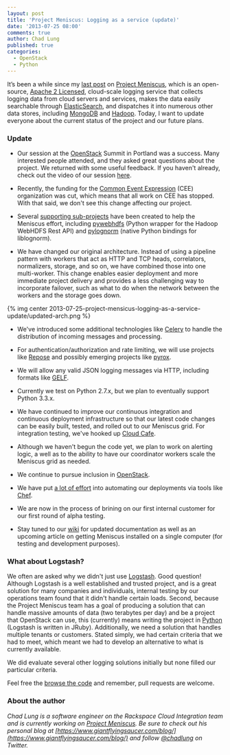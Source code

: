 ```yaml
---
layout: post
title: 'Project Meniscus: Logging as a service (update)'
date: '2013-07-25 08:00'
comments: true
author: Chad Lung
published: true
categories:
  - OpenStack
  - Python
---
```


It’s been a while since my
[last post](https://developer.rackspace.com/blog/introducing-project-meniscus-the-python-event-cloud-logging-service.html)
on [Project Meniscus](https://projectmeniscus.org), which is an open-source,
[Apache 2 Licensed](https://www.apache.org/licenses/LICENSE-2.0.html),
cloud-scale logging service that collects logging data from cloud servers and
services, makes the data easily searchable through
[ElasticSearch](https://www.elasticsearch.org/), and dispatches it into numerous
other data stores, including [MongoDB](https://www.mongodb.org/) and
[Hadoop](https://hadoop.apache.org/). Today, I want to update everyone about the
current status of the project and our future plans.

<!-- more -->

### Update

* Our session at the [OpenStack](https://openstack.org) Summit in Portland was a
success. Many interested people attended, and they asked great questions about
the project. We returned with some useful feedback. If you haven't already, check
out the video of our session [here](https://www.youtube.com/watch?v=1mi7N4tDKA4).

* Recently, the funding for the [Common Event Expression](https://cee.mitre.org/)
(CEE) organization was cut, which means that all work on CEE has stopped. With
that said, we don't see this change affecting our project.

* Several [supporting sub-projects](https://github.com/ProjectMeniscus/) have
been created to help the Meniscus effort, including [pywebhdfs](https://pypi.python.org/pypi/pywebhdfs)
(Python wrapper for the Hadoop WebHDFS Rest API) and [pylognorm](https://github.com/ProjectMeniscus/pylognorm)
(native Python bindings for liblognorm).

* We have changed our original architecture. Instead of using a pipeline pattern
with workers that act as HTTP and TCP heads, correlators, normalizers, storage,
and so on, we have combined those into one multi-worker. This change enables
easier deployment and more immediate project delivery and provides a less
challenging way to incorporate failover, such as what to do when the network
between the workers and the storage goes down.

{% img center 2013-07-25-project-mensicus-logging-as-a-service-update/updated-arch.png %}

* We've introduced some additional technologies like [Celery](https://www.celeryproject.org/)
to handle the distribution of incoming messages and processing.

* For authentication/authorization and rate limiting, we will use projects like
[Repose](https://openrepose.org) and possibly emerging projects like [pyrox](https://github.com/zinic/pyrox).

* We will allow any valid JSON logging messages via HTTP, including formats like
[GELF](https://www.graylog2.org/about/gelf).

* Currently we test on Python 2.7.x, but we plan to eventually support Python 3.3.x.

* We have continued to improve our continuous integration and continuous deployment
infrastructure so that our latest code changes can be easily built, tested, and
rolled out to our Meniscus grid. For integration testing, we've hooked up
[Cloud Cafe](https://github.com/stackforge/cloudcafe).

* Although we haven't begun the code yet, we plan to work on alerting logic, a
well as to the ability to have our coordinator workers scale the Meniscus grid
as needed.

* We continue to pursue inclusion in [OpenStack](https://openstack.org).

* We have put [a lot of effort](https://github.com/ProjectMeniscus/chef-cookbooks)
into automating our deployments via tools like [Chef](https://www.opscode.com/chef/).

* We are now in the process of brining on our first internal customer for our
first round of alpha testing.

* Stay tuned to our [wiki](https://github.com/ProjectMeniscus/meniscus/wiki) for
updated documentation as well as an upcoming article on getting Meniscus installed
on a single computer (for testing and development purposes).

### What about Logstash?

We often are asked why we didn't just use [Logstash](https://logstash.net/). Good
question! Although Logstash is a well established and trusted project, and is a
great solution for many companies and individuals, internal testing by our
operations team found that it didn't handle certain loads. Second, because the
Project Meniscus team has a goal of producing a solution that can handle massive
amounts of data (two terabytes per day) and be a project that OpenStack can use,
this (currently) means writing the project in [Python](https://python.org)
(Logstash is written in JRuby). Additionally, we need a solution that handles
multiple tenants or customers. Stated simply, we had certain criteria that we
had to meet, which meant we had to develop an alternative to what is currently
available.

We did evaluate several other logging solutions initially but none filled our
particular criteria.

Feel free the [browse the code](https://github.com/ProjectMeniscus/) and remember,
pull requests are welcome.

### About the author

_Chad Lung is a software engineer on the Rackspace Cloud Integration team and is
currently working on [Project Meniscus](https://projectmeniscus.org). Be sure to
check out his personal blog at
[https://www.giantflyingsaucer.com/blog/](https://www.giantflyingsaucer.com/blog/)
and follow [@chadlung](https://twitter.com/chadlung) on Twitter._

